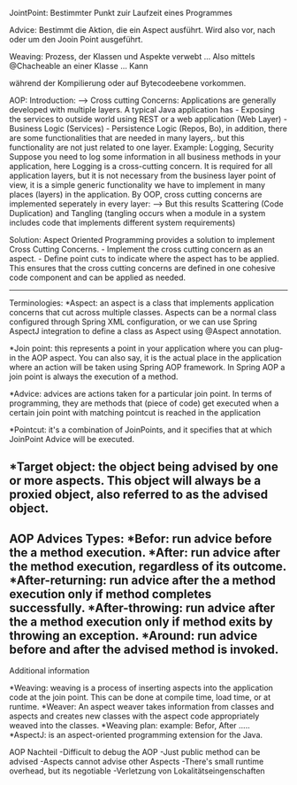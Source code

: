 JointPoint: Bestimmter Punkt zuir Laufzeit eines Programmes

Advice: Bestimmt die Aktion, die ein Aspect ausführt. Wird also vor, nach oder um den Jooin Point ausgeführt.

Weaving: Prozess, der Klassen und Aspekte verwebt ... Also mittels @Chacheable an einer Klasse ... Kann

während der Kompilierung oder auf Bytecodeebene vorkommen.


AOP:
Introduction:
--> Cross cutting Concerns:
Applications are generally developed with multiple layers. A typical Java application has
    - Exposing the services to outside world using REST or a web application (Web Layer)
    - Business Logic (Services)
    - Persistence Logic (Repos, Bo), in addition, there are some functionalities that are needed in many layers,. 
but this functionality are not just related to one layer. Example: Logging, Security
Suppose you need to log some information in all business methods in your application, here Logging is a cross-cutting 
concern. It is required for all application layers, but it is not necessary from the business layer point of view, 
it is a simple generic functionality we have to implement in many places (layers) in the application.
By OOP, cross cutting concerns are implemented seperately in every layer: 
                                      --> But this results Scattering (Code Duplication) 
                                          and Tangling (tangling occurs when a module in a system includes 
                                          code that implements different system requirements)  
                                      
Solution: Aspect Oriented Programming provides a solution to implement Cross Cutting Concerns.
                - Implement the cross cutting concern as an aspect.
                - Define point cuts to indicate where the aspect has to be applied.
          This ensures that the cross cutting concerns are defined in one cohesive code 
          component and can be applied as needed. 

------------------------------------------------------------------------------------------------------------
Terminologies:
    *Aspect: an aspect is a class that implements application concerns that cut across multiple classes.
    Aspects can be a normal class configured through Spring XML configuration, or we can use Spring AspectJ 
    integration to define a class as Aspect using @Aspect annotation.
        
   *Join point: this represents a point in your application where you can plug-in the AOP aspect.
   You can also say, it is the actual place in the application where an action will be taken using 
   Spring AOP framework. In Spring AOP a join point is always the execution of a method.
    
   *Advice: advices are actions taken for a particular join point. In terms of programming, they are methods
   that (piece of code) get executed when a certain join point with matching pointcut is reached in the application

   *Pointcut: it's a combination of JoinPoints, and it specifies that at which JoinPoint Advice will be executed.
    
   *Target object: the object being advised by one or more aspects.
    This object will always be a proxied object, also referred to as the advised object.
------------------------------------------------------------------------------------------------------------
   AOP Advices Types:
    *Befor: run advice before the a method execution.
    *After: run advice after the method execution, regardless of its outcome.
    *After-returning: run advice after the a method execution only if method completes successfully.
    *After-throwing: run advice after the a method execution only if method exits by throwing an exception.
    *Around: run advice before and after the advised method is invoked.
------------------------------------------------------------------------------------------------------------
Additional information

*Weaving: weaving is a process of inserting aspects into the application code at the join point.
This can be done at compile time, load time, or at runtime.
*Weaver: An aspect weaver takes information from classes and aspects and creates new classes with the aspect
code appropriately weaved into the classes.
*Weaving plan: example: Befor, After .....
*AspectJ: is an aspect-oriented programming extension for the Java.

AOP Nachteil
-Difficult to debug the AOP
-Just public method can be advised
-Aspects cannot advise other Aspects
-There's small runtime overhead, but its negotiable
-Verletzung von Lokalitätseingenschaften
